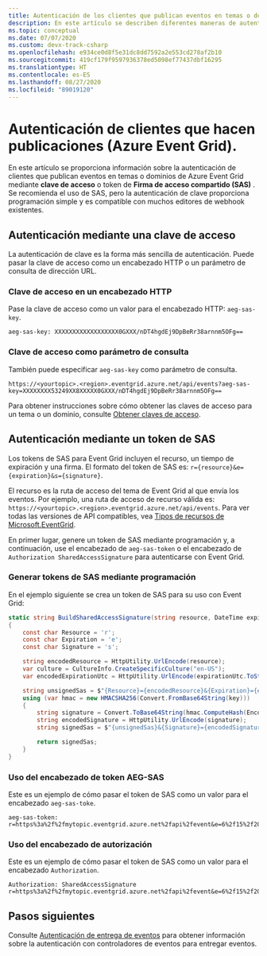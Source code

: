 ```yaml
---
title: Autenticación de los clientes que publican eventos en temas o dominios personalizados de Event Grid.
description: En este artículo se describen diferentes maneras de autenticar a los clientes que publican eventos en temas personalizados de Event Grid.
ms.topic: conceptual
ms.date: 07/07/2020
ms.custom: devx-track-csharp
ms.openlocfilehash: e934ce0d8f5e31dc8dd7592a2e553cd278af2b10
ms.sourcegitcommit: 419cf179f9597936378ed5098ef77437dbf16295
ms.translationtype: HT
ms.contentlocale: es-ES
ms.lasthandoff: 08/27/2020
ms.locfileid: "89019120"
---
```

# <a name="authenticate-publishing-clients-azure-event-grid"></a>Autenticación de clientes que hacen publicaciones (Azure Event Grid).
En este artículo se proporciona información sobre la autenticación de clientes que publican eventos en temas o dominios de Azure Event Grid mediante **clave de acceso** o token de **Firma de acceso compartido (SAS)** . Se recomienda el uso de SAS, pero la autenticación de clave proporciona programación simple y es compatible con muchos editores de webhook existentes.  

## <a name="authenticate-using-an-access-key"></a>Autenticación mediante una clave de acceso
La autenticación de clave es la forma más sencilla de autenticación. Puede pasar la clave de acceso como un encabezado HTTP o un parámetro de consulta de dirección URL. 

### <a name="access-key-in-a-http-header"></a>Clave de acceso en un encabezado HTTP
Pase la clave de acceso como un valor para el encabezado HTTP: `aeg-sas-key`.

```
aeg-sas-key: XXXXXXXXXXXXXXXXXX0GXXX/nDT4hgdEj9DpBeRr38arnnm5OFg==
```

### <a name="access-key-as-a-query-parameter"></a>Clave de acceso como parámetro de consulta
También puede especificar `aeg-sas-key` como parámetro de consulta. 

```
https://<yourtopic>.<region>.eventgrid.azure.net/api/events?aeg-sas-key=XXXXXXXX53249XX8XXXXX0GXXX/nDT4hgdEj9DpBeRr38arnnm5OFg==
```

Para obtener instrucciones sobre cómo obtener las claves de acceso para un tema o un dominio, consulte [Obtener claves de acceso](get-access-keys.md).

## <a name="authenticate-using-a-sas-token"></a>Autenticación mediante un token de SAS
Los tokens de SAS para Event Grid incluyen el recurso, un tiempo de expiración y una firma. El formato del token de SAS es: `r={resource}&e={expiration}&s={signature}`.

El recurso es la ruta de acceso del tema de Event Grid al que envía los eventos. Por ejemplo, una ruta de acceso de recurso válida es: `https://<yourtopic>.<region>.eventgrid.azure.net/api/events`. Para ver todas las versiones de API compatibles, vea [Tipos de recursos de Microsoft.EventGrid](/azure/templates/microsoft.eventgrid/allversions). 

En primer lugar, genere un token de SAS mediante programación y, a continuación, use el encabezado de `aeg-sas-token` o el encabezado de `Authorization SharedAccessSignature` para autenticarse con Event Grid. 

### <a name="generate-sas-token-programmatically"></a>Generar tokens de SAS mediante programación
En el ejemplo siguiente se crea un token de SAS para su uso con Event Grid:

```cs
static string BuildSharedAccessSignature(string resource, DateTime expirationUtc, string key)
{
    const char Resource = 'r';
    const char Expiration = 'e';
    const char Signature = 's';

    string encodedResource = HttpUtility.UrlEncode(resource);
    var culture = CultureInfo.CreateSpecificCulture("en-US");
    var encodedExpirationUtc = HttpUtility.UrlEncode(expirationUtc.ToString(culture));

    string unsignedSas = $"{Resource}={encodedResource}&{Expiration}={encodedExpirationUtc}";
    using (var hmac = new HMACSHA256(Convert.FromBase64String(key)))
    {
        string signature = Convert.ToBase64String(hmac.ComputeHash(Encoding.UTF8.GetBytes(unsignedSas)));
        string encodedSignature = HttpUtility.UrlEncode(signature);
        string signedSas = $"{unsignedSas}&{Signature}={encodedSignature}";

        return signedSas;
    }
}
```

### <a name="using-aeg-sas-token-header"></a>Uso del encabezado de token AEG-SAS
Este es un ejemplo de cómo pasar el token de SAS como un valor para el encabezado `aeg-sas-toke`. 

```http
aeg-sas-token: r=https%3a%2f%2fmytopic.eventgrid.azure.net%2fapi%2fevent&e=6%2f15%2f2017+6%3a20%3a15+PM&s=XXXXXXXXXXXXX%2fBPjdDLOrc6THPy3tDcGHw1zP4OajQ%3d
```

### <a name="using-authorization-header"></a>Uso del encabezado de autorización
Este es un ejemplo de cómo pasar el token de SAS como un valor para el encabezado `Authorization`. 

```http
Authorization: SharedAccessSignature r=https%3a%2f%2fmytopic.eventgrid.azure.net%2fapi%2fevent&e=6%2f15%2f2017+6%3a20%3a15+PM&s=XXXXXXXXXXXXX%2fBPjdDLOrc6THPy3tDcGHw1zP4OajQ%3d
```

## <a name="next-steps"></a>Pasos siguientes
Consulte [Autenticación de entrega de eventos](security-authentication.md) para obtener información sobre la autenticación con controladores de eventos para entregar eventos. 